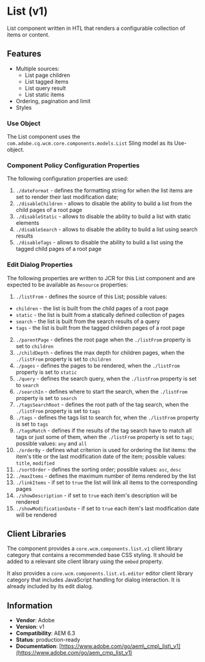 <!--
Copyright 2017 Adobe Systems Incorporated

Licensed under the Apache License, Version 2.0 (the "License");
you may not use this file except in compliance with the License.
You may obtain a copy of the License at

    http://www.apache.org/licenses/LICENSE-2.0

Unless required by applicable law or agreed to in writing, software
distributed under the License is distributed on an "AS IS" BASIS,
WITHOUT WARRANTIES OR CONDITIONS OF ANY KIND, either express or implied.
See the License for the specific language governing permissions and
limitations under the License.
-->
List (v1)
====
List component written in HTL that renders a configurable collection of items or content.

## Features
* Multiple sources:
  * List page children
  * List tagged items
  * List query result
  * List static items
* Ordering, pagination and limit
* Styles

### Use Object
The List component uses the `com.adobe.cq.wcm.core.components.models.List` Sling model as its Use-object.

### Component Policy Configuration Properties
The following configuration properties are used:

1. `./dateFormat` - defines the formatting string for when the list items are set to render their last modification date;
2. `./disableChildren` - allows to disable the ability to build a list from the child pages of a root page
3. `./disableStatic` - allows to disable the ability to build a list with static elements
4. `./disableSearch` - allows to disable the ability to build a list using search results
5. `./disableTags` - allows to disable the ability to build a list using the tagged child pages of a root page

### Edit Dialog Properties
The following properties are written to JCR for this List component and are expected to be available as `Resource` properties:

1. `./listFrom` - defines the source of this List; possible values:
  * `children` - the list is built from the child pages of a root page
  * `static` - the list is built from a statically defined collection of pages
  * `search` - the list is built from the search results of a query
  * `tags` - the list is built from the tagged children pages of a root page
2. `./parentPage` - defines the root page when the `./listFrom` property is set to `children`
3. `./childDepth` - defines the max depth for children pages, when the `./listFrom` property is set to `children`
4. `./pages` - defines the pages to be rendered, when the `./listFrom` property is set to `static`
5. `./query` - defines the search query, when the `./listFrom` property is set to `search`
6. `./searchIn` - defines where to start the search, when the `./listFrom` property is set to `search`
7. `./tagsSearchRoot` - defines the root path of the tag search, when the `./listFrom` property is set to `tags`
8. `./tags` - defines the tags list to search for, when the `./listFrom` property is set to `tags`
9. `./tagsMatch` - defines if the results of the tag search have to match all tags or just some of them,
when the `./listFrom` property is set to `tags`; possible values: `any` and `all`
10. `./orderBy` - defines what criterion is used for ordering the list items: the item's title or the
last modification date of the item; possible values: `title`, `modified`
11. `./sortOrder` - defines the sorting order; possible values: `asc`, `desc`
12. `./maxItems` - defines the maximum number of items rendered by the list
13. `./linkItems` - if set to `true` the list will link all items to the corresponding pages
14. `./showDescription` - if set to `true` each item's description will be rendered
15. `./showModificationDate` - if set to `true` each item's last modification date will be rendered

## Client Libraries
The component provides a `core.wcm.components.list.v1` client library category that contains a recommended base
CSS styling. It should be added to a relevant site client library using the `embed` property.

It also provides a `core.wcm.components.list.v1.editor` editor client library category that includes
JavaScript handling for dialog interaction. It is already included by its edit dialog.

## Information
* **Vendor**: Adobe
* **Version**: v1
* **Compatibility**: AEM 6.3
* **Status**: production-ready
* **Documentation**: [https://www.adobe.com/go/aem\_cmp\_list\_v1](https://www.adobe.com/go/aem_cmp_list_v1)

